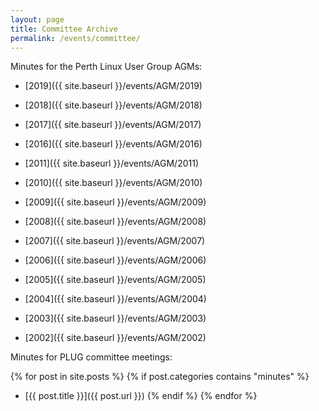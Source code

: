 ```yaml
---
layout: page
title: Committee Archive
permalink: /events/committee/
---
```


Minutes for the Perth Linux User Group AGMs:

* [2019]({{ site.baseurl }}/events/AGM/2019)
* [2018]({{ site.baseurl }}/events/AGM/2018)
* [2017]({{ site.baseurl }}/events/AGM/2017)
* [2016]({{ site.baseurl }}/events/AGM/2016)

* [2011]({{ site.baseurl }}/events/AGM/2011)
* [2010]({{ site.baseurl }}/events/AGM/2010)
* [2009]({{ site.baseurl }}/events/AGM/2009)
* [2008]({{ site.baseurl }}/events/AGM/2008)
* [2007]({{ site.baseurl }}/events/AGM/2007)
* [2006]({{ site.baseurl }}/events/AGM/2006)
* [2005]({{ site.baseurl }}/events/AGM/2005)
* [2004]({{ site.baseurl }}/events/AGM/2004)
* [2003]({{ site.baseurl }}/events/AGM/2003)
* [2002]({{ site.baseurl }}/events/AGM/2002)

Minutes for PLUG committee meetings:

{% for post in site.posts %}
{% if post.categories contains "minutes" %}
* [{{ post.title }}]({{ post.url }})
{% endif %}
{% endfor %}
